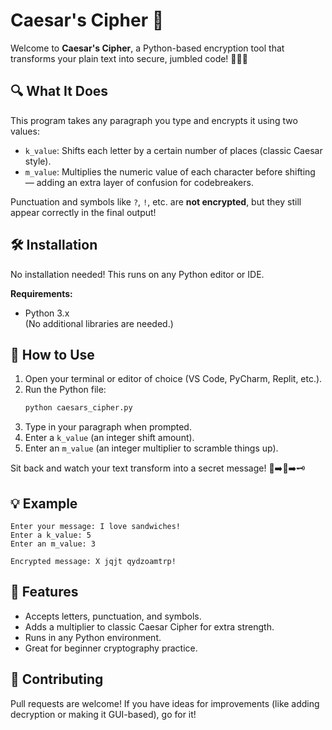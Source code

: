 # Caesar's Cipher 🔐

Welcome to **Caesar's Cipher**, a Python-based encryption tool that transforms your plain text into secure, jumbled code! 🕵️‍♀️✨

## 🔍 What It Does

This program takes any paragraph you type and encrypts it using two values:
- `k_value`: Shifts each letter by a certain number of places (classic Caesar style).
- `m_value`: Multiplies the numeric value of each character before shifting — adding an extra layer of confusion for codebreakers.

Punctuation and symbols like `?`, `!`, etc. are **not encrypted**, but they still appear correctly in the final output!

## 🛠️ Installation

No installation needed! This runs on any Python editor or IDE.

**Requirements:**
- Python 3.x  
(No additional libraries are needed.)

## 🚀 How to Use

1. Open your terminal or editor of choice (VS Code, PyCharm, Replit, etc.).
2. Run the Python file:
   ```bash
   python caesars_cipher.py
   ```
3. Type in your paragraph when prompted.
4. Enter a `k_value` (an integer shift amount).
5. Enter an `m_value` (an integer multiplier to scramble things up).

Sit back and watch your text transform into a secret message! 💬➡️🧠➡️🗝️

## 💡 Example

```text
Enter your message: I love sandwiches!
Enter a k_value: 5
Enter an m_value: 3

Encrypted message: X jqjt qydzoamtrp!
```

## 🌟 Features

- Accepts letters, punctuation, and symbols.
- Adds a multiplier to classic Caesar Cipher for extra strength.
- Runs in any Python environment.
- Great for beginner cryptography practice.

## 🤝 Contributing

Pull requests are welcome! If you have ideas for improvements (like adding decryption or making it GUI-based), go for it!
